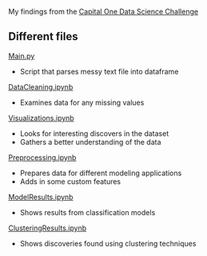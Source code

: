 My findings from the [Capital One Data Science Challenge](https://github.com/CapitalOneRecruiting/DS)

## Different files
[Main.py](https://github.com/jbofill10/C1_Transaction_Data/blob/master/Main.py)
- Script that parses messy text file into dataframe  

[DataCleaning.ipynb](https://github.com/jbofill10/C1_Transaction_Data/blob/master/DataCleaning.ipynb)
- Examines data for any missing values

[Visualizations.ipynb](https://github.com/jbofill10/C1_Transaction_Data/blob/master/Visualizations.ipynb)
- Looks for interesting discovers in the dataset 
- Gathers a better understanding of the data  

[Preprocessing.ipynb](https://github.com/jbofill10/C1_Transaction_Data/blob/master/Preprocessing.ipynb)
- Prepares data for different modeling applications
- Adds in some custom features

[ModelResults.ipynb](https://github.com/jbofill10/C1_Transaction_Data/blob/master/ModelResults.ipynb)
- Shows results from classification models

[ClusteringResults.ipynb](https://github.com/jbofill10/C1_Transaction_Data/blob/master/ClusteringResults.ipynb)
- Shows discoveries found using clustering techniques
